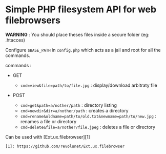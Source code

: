 Simple PHP filesystem API for web filebrowsers
==


**WARNING** : You should place theses files inside a secure folder (eg: .htacces)

Configure `$BASE_PATH` in `config.php` which acts as a jail and root for all the commands.

commands :

   * GET
       * `cmd=view&file=path/to/file.jpg`  : display/download arbitraty file

   * POST
       * `cmd=get&path=a/nother/path` : directory listing
       * `cmd=newdir&dir=a/nother/path` : creates a directory
       * `cmd=rename&oldname=path/to/old.txt&newname=path/to/new.jpg` : renames a file or directory
       * `cmd=delete&file=a/nother/file.jpeg` : deletes a file or directory

Can be used with [Ext.ux.filebrowser][1]


    [1]: https://github.com/revolunet/Ext.ux.filebrowser